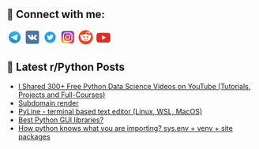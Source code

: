 ## 🔎 Connect with me:
[<img src="https://github.com/bullbesh/bullbesh/blob/main/images/Telegram.png" width="32" height="32" />](https://t.me/bullbesh)
[<img src="https://github.com/bullbesh/bullbesh/blob/main/images/VK.png" width="32" height="32" />](https://vk.com/bullbesh)
[<img src="https://github.com/bullbesh/bullbesh/blob/main/images/Twitter.png" width="32" height="32" />](https://twitter.com/bullbesh1)
[<img src="https://github.com/bullbesh/bullbesh/blob/main/images/Instagram.png" width="32" height="32" />](https://www.instagram.com/bullbesh)
[<img src="https://github.com/bullbesh/bullbesh/blob/main/images/Reddit.png" width="32" height="32" />](https://www.reddit.com/user/bullbesh)
[<img src="https://github.com/bullbesh/bullbesh/blob/main/images/YouTube.png" width="32" height="32" />](https://www.youtube.com/channel/UCtfjRs6uzgq5mfm8S06WTcg)

## 📕 Latest r/Python Posts
<!-- BLOG-POST-LIST:START -->
- [I Shared 300+ Free Python Data Science Videos on YouTube &lpar;Tutorials, Projects and Full-Courses&rpar;](https://www.reddit.com/r/Python/comments/1lkhe9n/i_shared_300_free_python_data_science_videos_on/)
- [Subdomain render](https://www.reddit.com/r/Python/comments/1lkg27h/subdomain_render/)
- [PyLine - terminal based text editor &lpar;Linux, WSL, MacOS&rpar;](https://www.reddit.com/r/Python/comments/1lkf8pm/pyline_terminal_based_text_editor_linux_wsl_macos/)
- [Best Python GUI libraries?](https://www.reddit.com/r/Python/comments/1lke8vm/best_python_gui_libraries/)
- [How python knows what you are importing? sys.env + venv + site packages](https://www.reddit.com/r/Python/comments/1lkb4i2/how_python_knows_what_you_are_importing_sysenv/)
<!-- BLOG-POST-LIST:END -->
